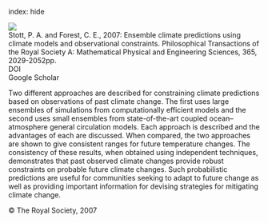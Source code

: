 index: hide

<div class="Citation">
    <div class="Citation-thumb CitationThumb-linked"  data-href="https://doi.org/10.1098/rsta.2007.2075">
      <img src="https://static.claimspace.cloud/climate-study-static/refs/thumbs/10/Stott_and_Forest_2007-thumb.png" />
    </div>

  <div class="Citation-body">
    <div class="Citation-text">Stott, P. A. and Forest, C. E., 2007: Ensemble climate predictions using climate models and observational constraints. <span class="Article-journal">Philosophical Transactions of the Royal Society A: Mathematical Physical and Engineering Sciences, </span><span class="Article-volume">365, </span>2029-2052pp.</div>
    <div class="Citation-links">
      <div class="CitationLink" data-href="https://doi.org/10.1098/rsta.2007.2075">
        <div class="CitationLink-icon CitationLink-Doi"></div>
        <div class="CitationLink-text">DOI</div>
      </div>
      <div class="CitationLink" data-href="https://scholar.google.com/scholar?q=10.1098/rsta.2007.2075">
        <div class="CitationLink-icon CitationLink-Scholar"></div>
        <div class="CitationLink-text">Google Scholar</div>
      </div>
    </div>
  </div>
</div>

Two different approaches are described for constraining climate predictions based on observations of past climate change. The first uses large ensembles of simulations from computationally efficient models and the second uses small ensembles from state-of-the-art coupled ocean–atmosphere general circulation models. Each approach is described and the advantages of each are discussed. When compared, the two approaches are shown to give consistent ranges for future temperature changes. The consistency of these results, when obtained using independent techniques, demonstrates that past observed climate changes provide robust constraints on probable future climate changes. Such probabilistic predictions are useful for communities seeking to adapt to future change as well as providing important information for devising strategies for mitigating climate change.

<div class="Citation-copy">
&copy; The Royal Society, 2007
</div>